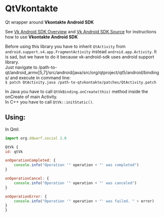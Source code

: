 # QtVkontakte
Qt wrapper around **Vkontakte Android SDK**

See [Vk Android SDK Overview](https://vk.com/dev/android_sdk) and [Vk Android SDK Source](https://github.com/VKCOM/vk-android-sdk) for instructions how to use **Vkontakte Android SDK**

Before using this library you have to inherit `QtActivity` from `android.support.v4.app.FragmentActivity` instead `android.app.Activity`. It is sad, but we have to do it because vk-android-sdk uses android support library.  
Just navigate to /path-to-qt/android_armv[5,7]/src/android/java/src/org/qtproject/qt5/android/bindings/ and execute in command line:  
`$ patch QtActivity.java /path-to-qtvkontakte/patches/QtActivity.patch`  

In Java you have to call `QtVkBinding.onCreate(this)` method inside the onCreate of main Activity.  
In C++ you have to call `QtVk::initStatic()`.

Using:
------

In Qml:

```javascript
import org.ddwarf.social 1.0

QtVk {
id: qtVk

onOperationCompleted: {
    console.info("Operation '" operation + "' was completed")
}

onOperationCancel: {
    console.info("Operation '" operation + "' was canceled")
}

onOperationError: {
    console.info("Operation '" operation + "' was failed. " + error)
}
}
```
